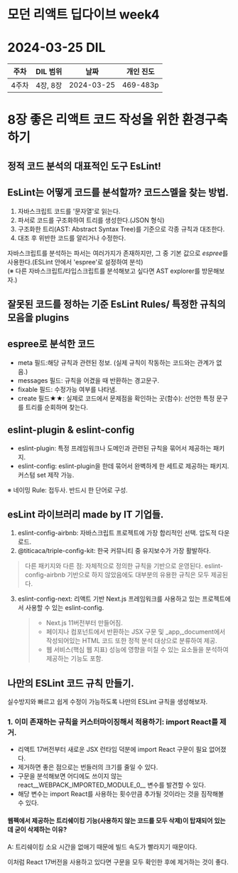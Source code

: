 # 모던 리액트 딥다이브 week4
# 2024-03-25 DIL

|주차|DIL 범위|날짜|개인 진도|
|------|---|---|---|
| 4주차 |4장, 8장|2024-03-25|469-483p|


# 8장 좋은 리액트 코드 작성을 위한 환경구축하기

## 정적 코드 분석의 대표적인 도구 EsLint!

## EsLint는 어떻게 코드를 분석할까? 코드스멜을 찾는 방법.

1. 자바스크립트 코드를 '문자열'로 읽는다.
2. 파서로 코드를 구조화하여 트리를 생성한다.(JSON 형식)
3. 구조화한 트리(AST: Abstract Syntax Tree)를 기준으로 각종 규칙과 대조한다.
4. 대조 후 위반한 코드를 알리거나 수정한다.

자바스크립트를 분석하는 파서는 여러가지가 존재하지만, 
그 중 기본 값으로 *espree*를 사용한다.(ESLint 안에서 'espree'로 설정하여 분석) <br>
(※ 다른 자바스크립트/타입스크립트를 분석해보고 싶다면 AST explorer를 방문해보자.)


## 잘못된 코드를 정하는 기준 EsLint Rules/ 특정한 규칙의 모음을 plugins

## espree로 분석한 코드

- meta 필드:해당 규칙과 관련된 정보. (실제 규칙이 작동하는 코드와는 관계가 없음.)
- messages 필드: 규칙을 어겼을 때 반환하는 경고문구. 
- fixable 필드: 수정가능 여부를 나타냄.
- create 필드★★: 실제로 코드에서 문제점을 확인하는 곳(함수): 선언한 특정 문구를 트리를 순회하며 찾는다.

## eslint-plugin & eslint-config
- eslint-plugin: 특정 프레임워크나 도메인과 관련된 규칙을 묶어서 제공하는 패키지.
- eslint-config: eslint-plugin을 한데 묶어서 완벽하게 한 세트로 제공하는 패키지. 커스텀 set 제작 가능.

※ 네이밍 Rule: 접두사. 반드시 한 단어로 구성.

## esLint 라이브러리 made by IT 기업들.

1. eslint-config-airbnb: 자바스크립트 프로젝트에 가장 합리적인 선택. 압도적 다운로드.
2. @titicaca/triple-config-kit: 한국 커뮤니티 중 유지보수가 가장 활발하다.
  > 다른 패키지와 다른 점: 자체적으로 정의한 규칙을 기반으로 운영된다.
  > eslint-config-airbnb 기반으로 하지 않았음에도 대부분의 유용한 규칙은 모두 제공된다.

3. eslint-config-next: 리액트 기반 Next.js 프레임워크를 사용하고 있는 프로젝트에서 사용할 수 있는 eslint-config.
   > - Next.js 11버전부터 만들어짐.
   > - 페이지나 컴포넌트에서 반환하는 JSX 구문 및 _app,_document에서 작성되어있는 HTML 코드 또한 정적 분석 대상으로 분류하여 제공.
   > - 웹 서비스(핵심 웹 지표) 성능에 영향을 미칠 수 있는 요소들을 분석하여 제공하는 기능도 포함.

## 나만의 ESLint 코드 규칙 만들기.

실수방지와 빠르고 쉽게 수정이 가능하도록 나만의 ESLint 규칙을 생성해보자.

### 1. 이미 존재하는 규칙을 커스터마이징해서 적용하기: import React를 제거.

- 리액트 17버전부터 새로운 JSX 런타임 덕분에 import React 구문이 필요 없어졌다.
- 제거하면 좋은 점으로는 번들러의 크기를 줄일 수 있다.
- 구문을 분석해보면 어디에도 쓰이지 않는 react__WEBPACK_IMPORTED_MODULE_0__ 변수를 발견할 수 있다.
- 해당 변수는 import React를 사용하는 횟수만큼 추가될 것이라는 것을 짐작해볼 수 있다.

#### 웹펙에서 제공하는 트리쉐이킹 기능(사용하지 않는 코드를 모두 삭제)이 탑재되어 있는데 굳이 삭제하는 이유? 
A: 트리쉐이킹 소요 시간을 없애기 때문에 빌드 속도가 빨라지기 때문이다.

이처럼 React 17버전을 사용하고 있다면 구문을 모두 확인한 후에 제거하는 것이 좋다.

